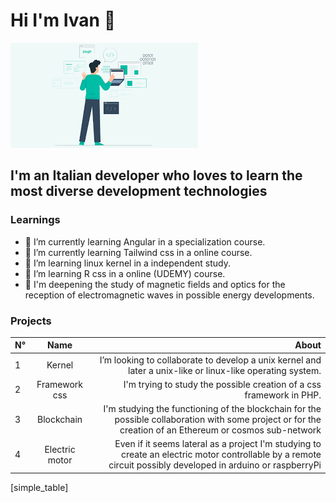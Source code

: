 # Hi I'm Ivan 👋
![image](./images.png)
## I'm an Italian **developer** who loves to learn the most diverse development technologies
<!--
**Ivztoz8/Ivztoz8** is a ✨ _special_ ✨ repository because its `README.md` (this file) appears on your GitHub profile.

Here are some ideas to get you started:

- 🔭 I’m currently working on ...
- 🌱 I’m currently learning ...
- 👯 I’m looking to collaborate on ...
- 🤔 I’m looking for help with ...
- 💬 Ask me about ...
- 📫 How to reach me: ...
- 😄 Pronouns: ...
- ⚡ Fun fact: ...
-->
 
### Learnings
 
* 🌱 I’m currently learning Angular in a specialization course. 
* 🌱 I’m currently learning Tailwind css in a online course.
* 🌱 I’m learning linux kernel in a independent study.
* 🌱 I’m learning R css in a online (UDEMY) course.
* 🌱 I'm deepening the study of magnetic fields and optics for the reception of electromagnetic waves in possible energy developments.
 
 
### Projects 

| N° | Name |         About |  
| :----------- | :-----------: | -------------------: |  
| 1    |      Kernel      | I’m looking to collaborate to develop a unix kernel and later a unix-like or linux-like operating system. |  
| 2   |   Framework css   | I'm trying to study the possible creation of a css framework in PHP.   |
| 3   |    Blockchain   | I'm studying the functioning of the blockchain for the possible collaboration with some project or for the creation of an Ethereum or cosmos sub-network |  
| 4   |    Electric motor   | Even if it seems lateral as a project I'm studying to create an electric motor controllable by a remote circuit possibly developed in arduino or raspberryPi |  
[simple_table]
